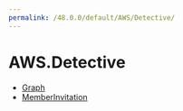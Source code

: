 ```yaml
---
permalink: /48.0.0/default/AWS/Detective/
---
```


# AWS.Detective



* [Graph](Graph.md)
* [MemberInvitation](MemberInvitation.md)